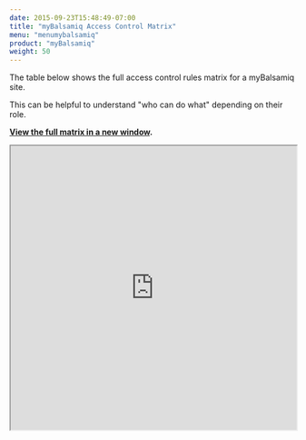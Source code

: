 ```yaml
---
date: 2015-09-23T15:48:49-07:00
title: "myBalsamiq Access Control Matrix"
menu: "menumybalsamiq"
product: "myBalsamiq"
weight: 50
---
```


The table below shows the full access control rules matrix for a myBalsamiq site.

This can be helpful to understand "who can do what" depending on their role.

**[View the full matrix in a new window](https://docs.google.com/spreadsheets/d/1icLv0Xtay_ghq0pjuCLi1du8EbKFCPxi4bq1ugNIJQo/pubhtml?gid=1&single=true).**

<div style="height:500px"><iframe src="https://docs.google.com/spreadsheets/d/1icLv0Xtay_ghq0pjuCLi1du8EbKFCPxi4bq1ugNIJQo/pubhtml?gid=1&amp;single=true&amp;widget=true&amp;headers=false" width="100%" height="100%"></iframe></div>
